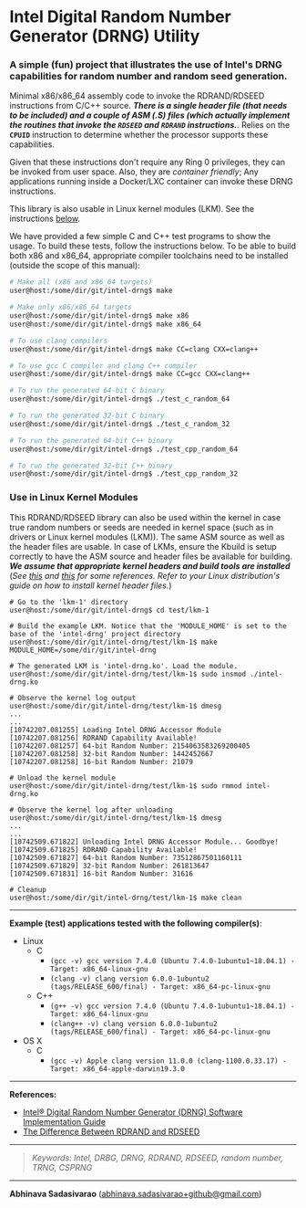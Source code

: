 # Intel Digital Random Number Generator (DRNG) Utility
### A simple (fun) project that illustrates the use of Intel's DRNG capabilities for random number and random seed generation.

Minimal x86/x86_64 assembly code to invoke the RDRAND/RDSEED instructions from C/C++ source. **_There is a single header file (that needs to be included) and a couple of ASM (.S) files (which actually implement the routines that invoke the `RDSEED` and `RDRAND` instructions._**. Relies on the **`CPUID`** instruction to determine whether the processor supports these capabilities.

Given that these instructions don't require any Ring 0 privileges, they can be invoked from user space. Also, they are _container friendly_; Any applications running inside a Docker/LXC container can invoke these DRNG instructions.

This library is also usable in Linux kernel modules (LKM). See the instructions [below](#use-in-linux-kernel-modules).

We have provided a few simple C and C++ test programs to show the usage. To build these tests, follow the instructions below. To be able to build both x86 and x86_64, appropriate compiler toolchains need to be installed (outside the scope of this manual):

```bash
# Make all (x86 and x86_64 targets)
user@host:/some/dir/git/intel-drng$ make

# Make only x86/x86_64 targets
user@host:/some/dir/git/intel-drng$ make x86
user@host:/some/dir/git/intel-drng$ make x86_64

# To use clang compilers
user@host:/some/dir/git/intel-drng$ make CC=clang CXX=clang++

# To use gcc C compiler and clang C++ compiler
user@host:/some/dir/git/intel-drng$ make CC=gcc CXX=clang++

# To run the generated 64-bit C binary
user@host:/some/dir/git/intel-drng$ ./test_c_random_64

# To run the generated 32-bit C binary
user@host:/some/dir/git/intel-drng$ ./test_c_random_32

# To run the generated 64-bit C++ binary
user@host:/some/dir/git/intel-drng$ ./test_cpp_random_64

# To run the generated 32-bit C++ binary
user@host:/some/dir/git/intel-drng$ ./test_cpp_random_32
```

### Use in Linux Kernel Modules

This RDRAND/RDSEED library can also be used within the kernel in case true random numbers or seeds are needed in kernel space (such as in drivers or Linux kernel modules (LKM)). The same ASM source as well as the header files are usable. In case of LKMs, ensure the Kbuild is setup correctly to have the ASM source and header files be available for building. **_We assume that appropriate kernel headers and build tools are installed_** (_See [this](https://kernelnewbies.org/KernelHeaders) and [this](https://www.kernel.org/doc/Documentation/kbuild/modules.txt) for some references. Refer to your Linux distribution's guide on how to install kernel header files._)

```
# Go to the 'lkm-1' directory
user@host:/some/dir/git/intel-drng$ cd test/lkm-1

# Build the example LKM. Notice that the 'MODULE_HOME' is set to the base of the 'intel-drng' project directory
user@host:/some/dir/git/intel-drng/test/lkm-1$ make MODULE_HOME=/some/dir/git/intel-drng

# The generated LKM is 'intel-drng.ko'. Load the module.
user@host:/some/dir/git/intel-drng/test/lkm-1$ sudo insmod ./intel-drng.ko

# Observe the kernel log output
user@host:/some/dir/git/intel-drng/test/lkm-1$ dmesg
...
...
[10742207.081255] Loading Intel DRNG Accessor Module
[10742207.081256] RDRAND Capability Available!
[10742207.081257] 64-bit Random Number: 2154063583269200405
[10742207.081258] 32-bit Random Number: 1442452667
[10742207.081258] 16-bit Random Number: 21079

# Unload the kernel module
user@host:/some/dir/git/intel-drng/test/lkm-1$ sudo rmmod intel-drng.ko

# Observe the kernel log after unloading
user@host:/some/dir/git/intel-drng/test/lkm-1$ dmesg
...
...
[10742509.671822] Unloading Intel DRNG Accessor Module... Goodbye!
[10742509.671825] RDRAND Capability Available!
[10742509.671827] 64-bit Random Number: 73512867501160111
[10742509.671829] 32-bit Random Number: 261813647
[10742509.671831] 16-bit Random Number: 31616

# Cleanup
user@host:/some/dir/git/intel-drng/test/lkm-1$ make clean
```
---
**Example (test) applications tested with the following compiler(s)**:
 * Linux
     * C
         * `(gcc -v) gcc version 7.4.0 (Ubuntu 7.4.0-1ubuntu1~18.04.1) - Target: x86_64-linux-gnu`
         * `(clang -v) clang version 6.0.0-1ubuntu2 (tags/RELEASE_600/final) - Target: x86_64-pc-linux-gnu`
     * C++
         * `(g++ -v) gcc version 7.4.0 (Ubuntu 7.4.0-1ubuntu1~18.04.1) - Target: x86_64-linux-gnu`
         * `(clang++ -v) clang version 6.0.0-1ubuntu2 (tags/RELEASE_600/final) - Target: x86_64-pc-linux-gnu`
 * OS X
     * C
         * `(gcc -v) Apple clang version 11.0.0 (clang-1100.0.33.17) - Target: x86_64-apple-darwin19.3.0`

---
**References:**
  * [Intel® Digital Random Number Generator (DRNG) Software Implementation Guide](https://software.intel.com/en-us/articles/intel-digital-random-number-generator-drng-software-implementation-guide "Intel DRNG")
  * [The Difference Between RDRAND and RDSEED](https://software.intel.com/en-us/blogs/2012/11/17/the-difference-between-rdrand-and-rdseed "RDRAND and RDSEED")
---
> _Keywords: Intel, DRBG, DRNG, RDRAND, RDSEED, random number, TRNG, CSPRNG_

---
**Abhinava Sadasivarao** (abhinava.sadasivarao+github@gmail.com)
